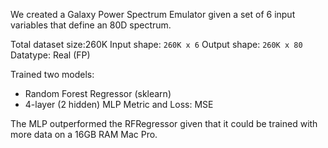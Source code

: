 We created a Galaxy Power Spectrum Emulator given a set of 6 input variables that define an 80D spectrum.

Total dataset size:260K 
Input shape: `260K x 6`
Output shape: `260K x 80`
Datatype: Real (FP)

Trained two models:
- Random Forest Regressor (sklearn)
- 4-layer (2 hidden) MLP
Metric and Loss: MSE

The MLP outperformed the RFRegressor given that it could be trained with more data on a 16GB RAM Mac Pro.

